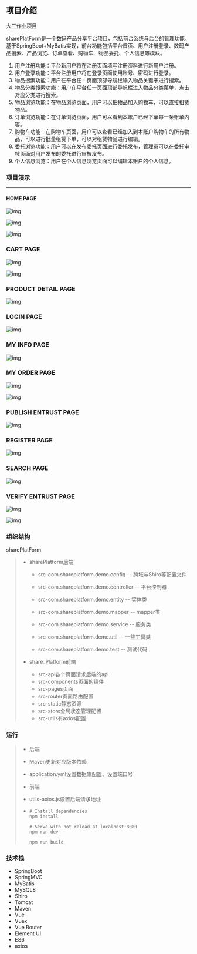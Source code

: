 ## 项目介绍

大三作业项目

sharePlatForm是一个数码产品分享平台项目，包括前台系统与后台的管理功能，基于SpringBoot+MyBatis实现，前台功能包括平台首页、用户注册登录、数码产品搜索、产品浏览、订单查看、购物车、物品委托、个人信息等模块。

1. 用户注册功能：平台新用户将在注册页面填写注册资料进行新用户注册。
2. 用户登录功能：平台注册用户将在登录页面使用账号、密码进行登录。
3. 物品搜索功能：用户在平台任一页面顶部导航栏输入物品关键字进行搜索。
4. 物品分类搜索功能：用户在平台任一页面顶部导航栏进入物品分类菜单，点击对应分类进行搜索。
5. 物品浏览功能：在物品浏览页面，用户可以把物品加入购物车，可以直接租赁物品。
6. 订单浏览功能：在订单浏览页面，用户可以看到本账户已经下单每一条账单内容。
7. 购物车功能：在购物车页面，用户可以查看已经加入到本账户购物车的所有物品，可以进行批量租赁下单，可以对租赁物品进行编辑。
8. 委托浏览功能：用户可以在发布委托页面进行委托发布，管理员可以在委托审核页面对用户发布的委托进行审核发布。
9. 个人信息浏览：用户在个人信息浏览页面可以编辑本账户的个人信息。





### 项目演示

---

#### HOME PAGE

![img](file:////private/var/folders/r2/21l03b3j3w35wfz29ch7hfm00000gn/T/com.kingsoft.wpsoffice.mac/wps-maijiaqiang/ksohtml/wpsbJ9Q1b.png)

![img](file:////private/var/folders/r2/21l03b3j3w35wfz29ch7hfm00000gn/T/com.kingsoft.wpsoffice.mac/wps-maijiaqiang/ksohtml/wpsR52NRC.png)

![img](file:////private/var/folders/r2/21l03b3j3w35wfz29ch7hfm00000gn/T/com.kingsoft.wpsoffice.mac/wps-maijiaqiang/ksohtml/wps45J43C.png)

### CART PAGE

![img](file:////private/var/folders/r2/21l03b3j3w35wfz29ch7hfm00000gn/T/com.kingsoft.wpsoffice.mac/wps-maijiaqiang/ksohtml/wpsRKJtDk.png)

![img](file:////private/var/folders/r2/21l03b3j3w35wfz29ch7hfm00000gn/T/com.kingsoft.wpsoffice.mac/wps-maijiaqiang/ksohtml/wpsbuH5Yc.png)



### PRODUCT DETAIL PAGE

![img](file:////private/var/folders/r2/21l03b3j3w35wfz29ch7hfm00000gn/T/com.kingsoft.wpsoffice.mac/wps-maijiaqiang/ksohtml/wpsLs8wK2.png)



### LOGIN PAGE

![img](file:////private/var/folders/r2/21l03b3j3w35wfz29ch7hfm00000gn/T/com.kingsoft.wpsoffice.mac/wps-maijiaqiang/ksohtml/wpsvCS025.png)



### MY INFO PAGE

![img](file:////private/var/folders/r2/21l03b3j3w35wfz29ch7hfm00000gn/T/com.kingsoft.wpsoffice.mac/wps-maijiaqiang/ksohtml/wpsgqwtVv.png)



### MY ORDER PAGE

![img](file:////private/var/folders/r2/21l03b3j3w35wfz29ch7hfm00000gn/T/com.kingsoft.wpsoffice.mac/wps-maijiaqiang/ksohtml/wpstoB5AA.png)

![img](file:////private/var/folders/r2/21l03b3j3w35wfz29ch7hfm00000gn/T/com.kingsoft.wpsoffice.mac/wps-maijiaqiang/ksohtml/wpsRtH3hH.png)



### PUBLISH ENTRUST PAGE

![img](file:////private/var/folders/r2/21l03b3j3w35wfz29ch7hfm00000gn/T/com.kingsoft.wpsoffice.mac/wps-maijiaqiang/ksohtml/wpsqZJAWx.png)



### REGISTER PAGE

![img](file:////private/var/folders/r2/21l03b3j3w35wfz29ch7hfm00000gn/T/com.kingsoft.wpsoffice.mac/wps-maijiaqiang/ksohtml/wpsFgARDf.png)



### SEARCH PAGE

![img](file:////private/var/folders/r2/21l03b3j3w35wfz29ch7hfm00000gn/T/com.kingsoft.wpsoffice.mac/wps-maijiaqiang/ksohtml/wpshcZ8uu.png)



### VERIFY ENTRUST PAGE

![img](file:////private/var/folders/r2/21l03b3j3w35wfz29ch7hfm00000gn/T/com.kingsoft.wpsoffice.mac/wps-maijiaqiang/ksohtml/wpsA5xPdy.png)

![img](file:////private/var/folders/r2/21l03b3j3w35wfz29ch7hfm00000gn/T/com.kingsoft.wpsoffice.mac/wps-maijiaqiang/ksohtml/wpsz9vFhQ.png)



### 组织结构

sharePlatForm

> - sharePlatform后端
>
>   - src-com.shareplatform.demo.config -- 跨域与Shiro等配置文件
>
>   - src-com.shareplatform.demo.controller -- 平台控制器
>
>   - src-com.shareplatform.demo.entity -- 实体类
>
>   - src-com.shareplatform.demo.mapper -- mapper类
>
>   - src-com.shareplatform.demo.service -- 服务类
>
>   - src-com.shareplatform.demo.util -- 一些工具类
>
>   - src-com.shareplatform.demo.test -- 测试代码
>
> - share_Platform前端
>
>   - src-api各个页面请求后端的api
>   - src-components页面的组件
>   - src-pages页面
>   - src-router页面路由配置
>   - src-static静态资源
>   - src-store全局状态管理配置
>   - src-utils有axios配置



### 运行

>- 后端
>
>  - Maven更新对应版本依赖
>  - application.yml设置数据库配置、设置端口号
>
>- 前端
>
>  - utils-axios.js设置后端请求地址
>
>  - ```
>    # Install dependencies
>    npm install
>    
>    # Serve with hot reload at localhost:8080
>    npm run dev
>    
>    npm run build
>    ```



### 技术栈

- SpringBoot
- SpringMVC
- MyBatis
- MySQL8
- Shiro
- Tomcat
- Maven
- Vue
- Vuex
- Vue Router
- Element UI
- ES6
- axios